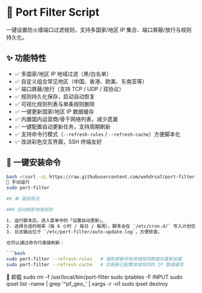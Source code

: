 # 🧱 Port Filter Script

一键设置防火墙端口过滤规则，支持多国家/地区 IP 集合、端口屏蔽/放行与规则持久化。

## ✨ 功能特性
- ✅ 多国家/地区 IP 地域过滤（黑/白名单）
- ✅ 自定义组合常见地区（中国、香港、欧美、东南亚等）
- ✅ 端口屏蔽/放行（支持 TCP / UDP / 双协议）
- ✅ 规则持久化保存，启动自动恢复
- ✅ 可视化规则列表与单条规则删除
- ✅ 一键更新国家/地区 IP 数据缓存
- ✅ 内置国内运营商/骨干网络列表，减少遗漏
- ✅ 一键配置自动更新任务，支持周期刷新
- ✅ 支持命令行模式（`--refresh-rules` / `--refresh-cache`）方便脚本化
- ✅ 改进彩色交互界面，SSH 终端友好

## 🚀 一键安装命令
```bash
bash <(curl -sL https://raw.githubusercontent.com/wxhdrsa7/port-filter-script/main/install.sh)
🔧 手动运行
sudo port-filter

## 🛠️ 高级用法

### 自动刷新地域规则

1. 运行脚本后，进入菜单中的「设置自动更新」。
2. 选择合适的频率（每 6 小时 / 每日 / 每周），脚本会在 `/etc/cron.d/` 写入计划任务。
3. 日志输出位于 `/etc/port-filter/auto-update.log`，方便排查。

也可以通过命令行直接刷新：

```bash
sudo port-filter --refresh-rules   # 强制更新所有地域规则数据并重新加载
sudo port-filter --refresh-cache   # 仅刷新已配置地域规则的 IP 数据缓存
```

🧹 卸载
sudo rm -f /usr/local/bin/port-filter
sudo iptables -F INPUT
sudo ipset list -name | grep '^pf_geo_' | xargs -r -n1 sudo ipset destroy
